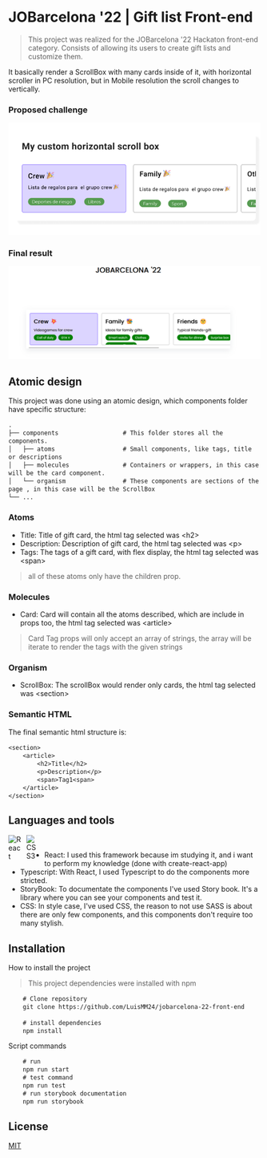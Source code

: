 # JOBarcelona '22 | Gift list Front-end

> This project was realized for the JOBarcelona '22 Hackaton front-end category.
> Consists of allowing its users to create gift lists and customize them.

It basically render a ScrollBox with many cards inside of it, with horizontal scroller in PC resolution, but in Mobile resolution the scroll changes to vertically.

### Proposed challenge

<img src="src/assets/ChallengeCapture.png" alt="Proposed challenge" />

### Final result

<img src="src/assets/FinalResultCapture.png" alt="Proposed challenge" />

## Atomic design

This project was done using an atomic design, which components folder have specific structure:

    .
    ├── components                  # This folder stores all the components.
    │   ├── atoms                   # Small components, like tags, title or descriptions
    │   ├── molecules               # Containers or wrappers, in this case will be the card component.
    │   └── organism                # These components are sections of the page , in this case will be the ScrollBox
    └── ...

### Atoms

- Title: Title of gift card, the html tag selected was &lt;h2&gt;
- Description: Description of gift card, the html tag selected was &lt;p&gt;
- Tags: The tags of a gift card, with flex display, the html tag selected was &lt;span&gt;

> all of these atoms only have the children prop.

### Molecules

- Card: Card will contain all the atoms described, which are include in props too, the html tag selected was &lt;article&gt;

> Card Tag props will only accept an array of strings, the array will be iterate to render the tags with the given strings

### Organism

- ScrollBox: The scrollBox would render only cards, the html tag selected was &lt;section&gt;

### Semantic HTML

The final semantic html structure is:

```shell
<section>
    <article>
        <h2>Title</h2>
        <p>Description</p>
        <span>Tag1<span>
    </article>
</section>
```

## Languages and tools

<div>
<img align="left" alt="React" width="26px" src="https://cdn.jsdelivr.net/gh/devicons/devicon/icons/react/react-original.svg" style="padding-right:10px;" />
<img align="left" alt="CSS3" width="26px" src="https://cdn.jsdelivr.net/gh/devicons/devicon/icons/css3/css3-original.svg" style="padding-right:10px;" />
</div>
<br/>

- React: I used this framework because im studying it, and i want to perform my knowledge (done with create-react-app)
- Typescript: With React, I used Typescript to do the components more stricted.
- StoryBook: To documentate the components I've used Story book. It's a library where you can see your components and test it.
- CSS: In style case, I've used CSS, the reason to not use SASS is about there are only few components, and this components don't require too many stylish.

## Installation

How to install the project

> This project dependencies were installed with npm

```shell
    # Clone repository
    git clone https://github.com/LuisMM24/jobarcelona-22-front-end

    # install dependencies
    npm install
```

Script commands

```shell
    # run
    npm run start
    # test command
    npm run test
    # run storybook documentation
    npm run storybook
```

## License

[MIT](https://opensource.org/licenses/MIT)
